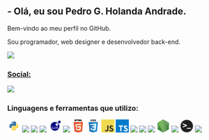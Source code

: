 ## - Olá, eu sou Pedro G. Holanda Andrade.

Bem-vindo ao meu perfil no GitHub.

Sou programador, web designer e desenvolvedor back-end.

<div>
<a href="https://github.com/pedroandrade932">
<img loading="lazy" height="180em" src="https://github-readme-stats.vercel.app/api/top-langs/?username=pedroandrade932&layout=compact&langs_count=7&theme=dracula"/>
</div>


### Social:
<div>
<a href="https://www.linkedin.com/in/pedro-andrade-281560250"target="_blank"><img loading="lazy" src="https://img.shields.io/badge/-LinkedIn-%230077B5?style=for-the-badge&logo=linkedin&logoColor=white" target="_blank"></a>
</div>

### Linguagens e ferramentas que utilizo:
<span><img height="30" src="https://raw.githubusercontent.com/github/explore/80688e429a7d4ef2fca1e82350fe8e3517d3494d/topics/python/python.png"></span>
<span><img height="30" loading="lazy" src="https://cdn.jsdelivr.net/gh/devicons/devicon@latest/icons/c/c-original.svg"></span>
<span><img height="30" loading="lazy" src="https://cdn.jsdelivr.net/gh/devicons/devicon@latest/icons/cplusplus/cplusplus-original.svg"></span>
<span><img height="30" loading="lazy" src="https://cdn.jsdelivr.net/gh/devicons/devicon@latest/icons/java/java-original.svg"></span>
<span><img height="30" src="https://raw.githubusercontent.com/github/explore/80688e429a7d4ef2fca1e82350fe8e3517d3494d/topics/lua/lua.png"></span>
<span><img height="30" loading="lazy" src="https://cdn.jsdelivr.net/gh/devicons/devicon@latest/icons/dart/dart-original.svg"></span>
<span><img height="30" src="https://raw.githubusercontent.com/github/explore/80688e429a7d4ef2fca1e82350fe8e3517d3494d/topics/html/html.png"></span>
<span><img height="30" src="https://raw.githubusercontent.com/github/explore/80688e429a7d4ef2fca1e82350fe8e3517d3494d/topics/css/css.png"></span>
<span><img height="30" src="https://raw.githubusercontent.com/github/explore/80688e429a7d4ef2fca1e82350fe8e3517d3494d/topics/javascript/javascript.png"></span>
<span><img height="30" src="https://raw.githubusercontent.com/github/explore/80688e429a7d4ef2fca1e82350fe8e3517d3494d/topics/typescript/typescript.png"></span>
<span><img height="30" loading="lazy" src="https://cdn.jsdelivr.net/gh/devicons/devicon@latest/icons/php/php-original.svg"></span>
<span><img height="30" loading="lazy" src="https://cdn.jsdelivr.net/gh/devicons/devicon@latest/icons/mysql/mysql-original.svg"></span>
<span><img height="30" loading="lazy" src="https://cdn.jsdelivr.net/gh/devicons/devicon@latest/icons/wordpress/wordpress-original.svg"></span>
<span><img height="30" src="https://raw.githubusercontent.com/github/explore/80688e429a7d4ef2fca1e82350fe8e3517d3494d/topics/nodejs/nodejs.png"></span>
<span><img height="30" loading="lazy" src="https://cdn.jsdelivr.net/gh/devicons/devicon@latest/icons/git/git-original.svg"></span>
<span><img height="30" src="https://raw.githubusercontent.com/github/explore/80688e429a7d4ef2fca1e82350fe8e3517d3494d/topics/terminal/terminal.png"></span>
<span><img height="30" loading="lazy" src="https://cdn.jsdelivr.net/gh/devicons/devicon@latest/icons/linux/linux-original.svg"></span>
